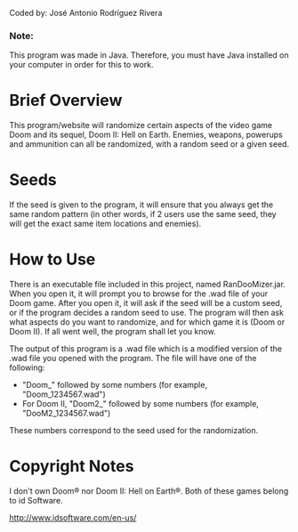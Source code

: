 Coded by: José Antonio Rodríguez Rivera
### Note:
This program was made in Java. Therefore, you must have Java installed on your computer in order for this to work.

# Brief Overview
This program/website will randomize certain aspects of the video game Doom and its sequel, Doom II: Hell on Earth. Enemies, weapons, powerups and ammunition can all be randomized, with a random seed or a given seed. 

# Seeds
If the seed is given to the program, it will ensure that you always get the same random pattern (in other words, if 2 users use the same seed, they will get the exact same item locations and enemies).

# How to Use
There is an executable file included in this project, named RanDooMizer.jar. When you open it, it will prompt you to browse for the .wad file of your Doom game. After you open it, it will ask if the seed will be a custom seed, or if the program decides a random seed to use. The program will then ask what aspects do you want to randomize, and for which game it is (Doom or Doom II). If all went well, the program shall let you know.

The output of this program is a .wad file which is a modified version of the .wad file you opened with the program. The file will have one of the following:

- "Doom\_" followed by some numbers (for example, "Doom_1234567.wad")
- For Doom II, "Doom2\_" followed by some numbers (for example, "DooM2_1234567.wad")

These numbers correspond to the seed used for the randomization.


# Copyright Notes
I don't own Doom® nor Doom II: Hell on Earth®. Both of these games belong to id Software.

http://www.idsoftware.com/en-us/
